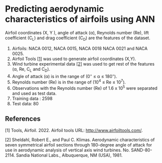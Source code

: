 # Predicting aerodynamic characteristics of airfoils using ANN

Airfoil coordinates (X, Y ), angle of attack (α), Reynolds number (Re), lift coefficient (C<sub>L</sub>) and drag coefficient (C<sub>D</sub>) are the features of the dataset. 

1. Airfoils: NACA 0012, NACA 0015, NACA 0018 NACA 0021 and NACA 0025.
2. Airfoil Tools [[1]](#1) was used to generate airfoil coordinates (X,Y).
3. Wind turbine experimental data [[2]](#2) was used to get rest of the features (α, Re, C<sub>L</sub> and C<sub>D</sub>).
4. Angle of attack (α) is in the range of (0<sup>◦</sup> ≤ α ≤ 180<sup>◦</sup>).
5. Reynolds number (Re) is in the range of (10<sup>4</sup> ≤ Re ≤ 10<sup>7</sup>).
6. Observations with the Reynolds number (Re) of 1.6 x 10<sup>5</sup> were separated and used as test data.
7. Training data : 2598
8. Test data: 80

## References
<a id="1">[1]</a> 
Tools, Airfoil. 2022. Airfoil tools URL: http://www.airfoiltools.com/.

<a id="2">[2]</a> 
Sheldahl, Robert E., and Paul C. Klimas. Aerodynamic characteristics of seven symmetrical airfoil sections through 180-degree angle of attack for use in aerodynamic analysis of vertical axis wind turbines. No. SAND-80-2114. Sandia National Labs., Albuquerque, NM (USA), 1981.

